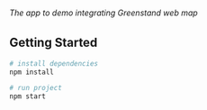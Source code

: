 ###### The app to demo integrating Greenstand web map


## Getting Started

```bash
# install dependencies
npm install

```


```bash
# run project
npm start
```
